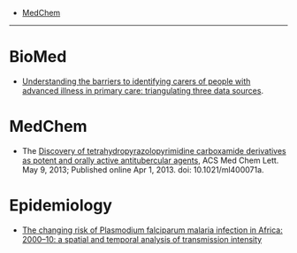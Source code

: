* [MedChem](#medchem)

----

# BioMed
* [Understanding the barriers to identifying carers of people with advanced illness in primary care: triangulating three data sources](http://europepmc.org/articles/PMC3992158). 

# MedChem
* The [Discovery of tetrahydropyrazolopyrimidine carboxamide derivatives as potent and orally active antitubercular agents](http://europepmc.org/articles/PMC4027361/), ACS Med Chem Lett. May 9, 2013; Published online Apr 1, 2013. doi:  10.1021/ml400071a.
 
# Epidemiology
* [The changing risk of Plasmodium falciparum malaria infection in Africa: 2000–10: a spatial and temporal analysis of transmission intensity](http://europepmc.org/articles/PMC4030588)
